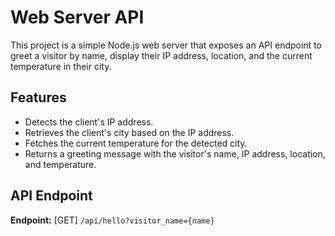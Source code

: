 # Web Server API

This project is a simple Node.js web server that exposes an API endpoint to greet a visitor by name, display their IP address, location, and the current temperature in their city.

## Features

- Detects the client's IP address.
- Retrieves the client's city based on the IP address.
- Fetches the current temperature for the detected city.
- Returns a greeting message with the visitor's name, IP address, location, and temperature.

## API Endpoint

**Endpoint:** [GET] `/api/hello?visitor_name={name}`

